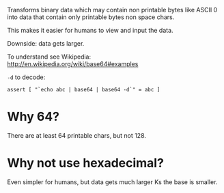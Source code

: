 Transforms binary data which may contain non printable bytes like ASCII 0 into data that contain only printable bytes non space chars.

This makes it easier for humans to view and input the data.

Downside: data gets larger.

To understand see Wikipedia: <http://en.wikipedia.org/wiki/base64#examples>

`-d` to decode:

    assert [ "`echo abc | base64 | base64 -d`" = abc ]

# Why 64?

There are at least 64 printable chars, but not 128.

# Why not use hexadecimal?

Even simpler for humans, but data gets much larger Ks the base is smaller.
